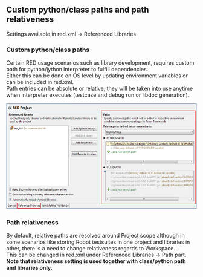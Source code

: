 ## Custom python/class paths and path relativeness

Settings available in red.xml -> Referenced Libraries

### Custom python/class paths

Certain RED usage scenarios such as library development, requires custom path
for python/jython interpreter to fulfill dependencies.  
Either this can be done on OS level by updating environment variables or can
be included in red.xml.  
Path entries can be absolute or relative, they will be taken into use anytime
when interpreter executes (testcase and debug run or libdoc generation).  
  
  
![](custom_paths_relatve/custom_path.png)  
  

### Path relativeness

By default, relative paths are resolved around Project scope although in some
scenarios like storing Robot testsuites in one project and libraries in other,
there is a need to change relativeness regards to Workspace.  
This can be changed in red.xml under Referenced Libraries -> Path part.  
**Note that relativeness setting is used together with class/python path and libraries only.**

